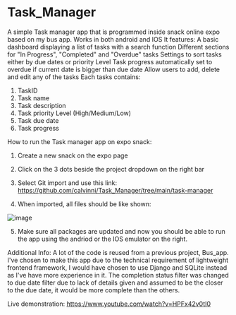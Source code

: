 # Task_Manager
 
A simple Task manager app that is programmed inside snack online expo based on my bus app. Works in both android and IOS
It features:
A basic dashboard displaying a list of tasks with a search function
Different sections for "In Progress", "Completed" and "Overdue" tasks
Settings to sort tasks either by due dates or priority Level
Task progress automatically set to overdue if current date is bigger than due date
Allow users to add, delete and edit any of the tasks
Each tasks contains:
1. TaskID
2. Task name
3. Task description
4. Task priority Level (High/Medium/Low)
5. Task due date
6. Task progress

How to run the Task manager app on expo snack:

1. Create a new snack on the expo page

2. Click on the 3 dots beside the project dropdown on the right bar

3. Select Git import and use this link: https://github.com/calvinni/Task_Manager/tree/main/task-manager

4. When imported, all files should be like shown:

![image](https://github.com/calvinni/Task_Manager/assets/109656337/8a26e307-02ae-48c4-8a17-d2d10df68ae0)

5. Make sure all packages are updated and now you should be able to run the app using the andriod or the IOS emulator on the right. 

Additional Info:
A lot of the code is reused from a previous project, Bus_app.
I've chosen to make this app due to the technical requirement of lightweight frontend framework, I would have chosen to use Django and SQLite instead as I've have more experience in it.
The completion status filter was changed to due date filter due to lack of details given and assumed to be the closer to the due date, it would be more complete than the others.

Live demonstration: https://www.youtube.com/watch?v=HPFx42v0tI0
